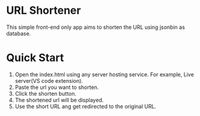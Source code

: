 # URL Shortener
This simple front-end only app aims to shorten the URL using jsonbin as database.

# Quick Start
1. Open the index.html using any server hosting service. For example, Live server(VS code extension).
2. Paste the url you want to shorten.
3. Click the shorten button.
4. The shortened url will be displayed.
5. Use the short URL ang get redirected to the original URL.